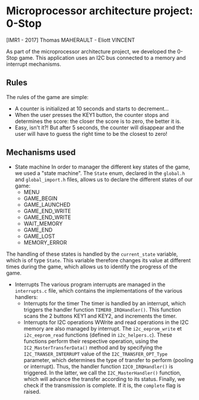 # Microprocessor architecture project: 0-Stop
[IMR1 - 2017] Thomas MAHERAULT - Eliott VINCENT


As part of the microprocessor architecture project, we developed the 0-Stop game. This application uses an I2C bus connected to a memory and interrupt mechanisms.


## Rules

The rules of the game are simple:
  - A counter is initialized at 10 seconds and starts to decrement...
  - When the user presses the KEY1 button, the counter stops and determines the score: the closer the score is to zero, the better it is.
  - Easy, isn't it?! But after 5 seconds, the counter will disappear and the user will have to guess the right time to be the closest to zero!

## Mechanisms used

- State machine
In order to manager the different key states of the game, we used a "state machine".
The `State` enum, declared in the `global.h` and `global_import.h` files, allows us to declare the different states of our game:
    * MENU
    * GAME_BEGIN
    * GAME_LAUNCHED
    * GAME_END_WRITE
    * GAME_END_WRITE
    * WAIT_MEMORY
    * GAME_END
    * GAME_LOST
    * MEMORY_ERROR

The handling of these states is handled by the `current_state` variable, which is of type `State`. This variable therefore changes its value at different times during the game, which allows us to identify the progress of the game.

- Interrupts
The various program interrupts are managed in the `interrupts.c` file, which contains the implementations of the various handlers:
    * Interrupts for the timer
    The timer is handled by an interrupt, which triggers the handler function `TIMER0_IRQHandler()`. This function scans the 2 buttons KEY1 and KEY2, and increments the timer.
    * Interrupts for I2C operations
    WWrite and read operations in the I2C memory are also managed by interrupt. The `i2c_eeprom_write` et `i2c_eeprom_read` functions (defined in `i2c_helpers.c`). These functions perform their respective operation, using the `IC2_MasterTransferData()` method and by specifying the `I2C_TRANSER_INTERRUPT` value of the `I2C_TRANSFER_OPT_Type` parameter, which determines the type of transfer to perform (pooling or interrupt).
    Thus, the handler function `I2C0_IRQHandler()` is triggered. In the latter, we call the `I2C_MasterHandler()` function, which will advance the transfer according to its status. Finally, we check if the transmission is complete. If it is, the `complete` flag is raised.
